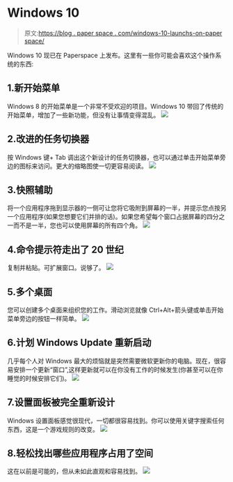 # Windows 10

> 原文:[https://blog . paper space . com/windows-10-launchs-on-paper space/](https://blog.paperspace.com/windows-10-launches-on-paperspace/)

Windows 10 现已在 Paperspace 上发布。这里有一些你可能会喜欢这个操作系统的东西:

## 1.新开始菜单

Windows 8 的开始菜单是一个非常不受欢迎的项目。Windows 10 带回了传统的开始菜单，增加了一些新功能，但没有让事情变得混乱。
![](../Images/095b67a772afcdd1fba2be3597da12cb.png)

## 2.改进的任务切换器

按 Windows 键+ Tab 调出这个新设计的任务切换器，也可以通过单击开始菜单旁边的图标来访问。更大的缩略图使一切更容易阅读。
![](../Images/d413daad86d53274499338e57a82250f.png)

## 3.快照辅助

将一个应用程序拖到显示器的一侧可让您将它吸附到屏幕的一半，并提示您点按另一个应用程序(如果您想要它们并排的话)。如果您希望每个窗口占据屏幕的四分之一而不是一半，您也可以使用屏幕的所有四个角。
![](../Images/85b4aaa5296a00c368ea2e2fd6c11bb7.png)

## 4.命令提示符走出了 20 世纪

复制并粘贴。可扩展窗口。说够了。
![](../Images/54c13b7ee9d235efc014082b001b9623.png)

## 5.多个桌面

您可以创建多个桌面来组织您的工作。滑动浏览就像 Ctrl+Alt+箭头键或单击开始菜单旁边的按钮一样简单。
![](../Images/1afc437d43718b9781493e1de2e2035a.png)

## 6.计划 Windows Update 重新启动

几乎每个人对 Windows 最大的烦恼就是突然需要微软更新你的电脑。现在，很容易安排一个更新“窗口”,这样更新就可以在你没有工作的时候发生(你甚至可以在你睡觉的时候安排它们)。
![](../Images/650fd26ee0cccff7a2c0b138c1be8e59.png)

## 7.设置面板被完全重新设计

Windows 设置面板感觉很现代，一切都很容易找到。你可以使用关键字搜索任何东西，这是一个游戏规则的改变。
![](../Images/4c136d0092a5373b08184e2f23bc275f.png)

## 8.轻松找出哪些应用程序占用了空间

这在以前是可能的，但从未如此直观和容易找到。
![](../Images/825cb0581a7986d9dfdfd017b09e3237.png)